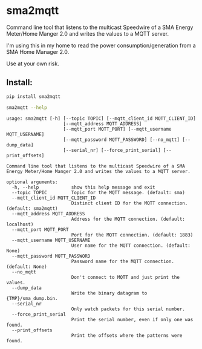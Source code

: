 # sma2mqtt

Command line tool that listens to the multicast Speedwire of a SMA Energy Meter/Home Manger 2.0 and writes the values to a MQTT server.

I'm using this in my home to read the power consumption/generation from a SMA Home Manager 2.0.


Use at your own risk.



Install:
--------
```bash
pip install sma2mqtt
```

```bash
sma2mqtt --help
```

```
usage: sma2mqtt [-h] [--topic TOPIC] [--mqtt_client_id MQTT_CLIENT_ID]
                     [--mqtt_address MQTT_ADDRESS]
                     [--mqtt_port MQTT_PORT] [--mqtt_username MQTT_USERNAME]
                     [--mqtt_password MQTT_PASSWORD] [--no_mqtt] [--dump_data]
                     [--serial_nr] [--force_print_serial] [--print_offsets]

Command line tool that listens to the multicast Speedwire of a SMA Energy Meter/Home Manger 2.0 and writes the values to a MQTT server.

optional arguments:
  -h, --help            show this help message and exit
  --topic TOPIC         Topic for the MQTT message. (default: sma)
  --mqtt_client_id MQTT_CLIENT_ID
                        Distinct client ID for the MQTT connection. (default: sma2mqtt)
  --mqtt_address MQTT_ADDRESS
                        Address for the MQTT connection. (default: localhost)
  --mqtt_port MQTT_PORT
                        Port for the MQTT connection. (default: 1883)
  --mqtt_username MQTT_USERNAME
                        User name for the MQTT connection. (default: None)
  --mqtt_password MQTT_PASSWORD
                        Password name for the MQTT connection. (default: None)
  --no_mqtt
                        Don't connect to MQTT and just print the values.
  --dump_data
                        Write the binary datagram to {TMP}/sma_dump.bin.
  --serial_nr
                        Only watch packets for this serial number.
  --force_print_serial
                        Print the serial number, even if only one was found.
  --print_offsets
                        Print the offsets where the patterns were found.
```

